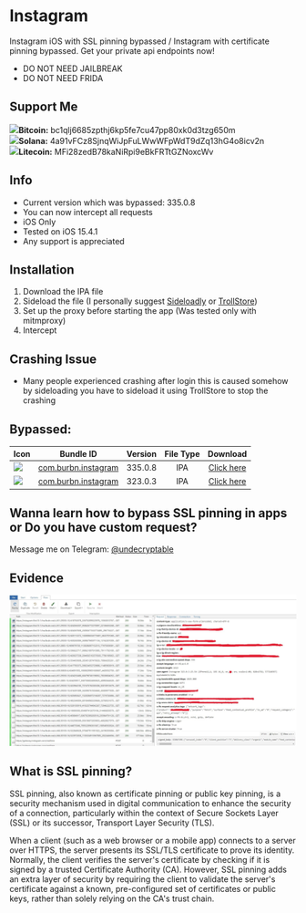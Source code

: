# Instagram

Instagram iOS with SSL pinning bypassed / Instagram with certificate pinning bypassed.
Get your private api endpoints now! 
- DO NOT NEED JAILBREAK 
- DO NOT NEED FRIDA

## Support Me
<img src="https://cdn-icons-png.flaticon.com/512/5968/5968260.png" width="20">**Bitcoin:** bc1qlj6685zpthj6kp5fe7cu47pp80xk0d3tzg650m   
<img src="https://upload.wikimedia.org/wikipedia/en/thumb/b/b9/Solana_logo.png/252px-Solana_logo.png" width="20">**Solana:** 4a91vFCz8SjnqWiJpFuLWwWFpWdT9dZq13hG4o8icv2n   
<img src="https://cdn.freebiesupply.com/logos/large/2x/litecoin-logo-png-transparent.png" width="20">**Litecoin:** MFi28zedB78kaNiRpi9eBkFRTtGZNoxcWv   

## Info

- Current version which was bypassed: 335.0.8
- You can now intercept all requests
- iOS Only
- Tested on iOS 15.4.1
- Any support is appreciated
 
## Installation
1. Download the IPA file
2. Sideload the file (I personally suggest [Sideloadly](https://sideloadly.io/) or [TrollStore](https://github.com/opa334/TrollStore))
3. Set up the proxy before starting the app (Was tested only with mitmproxy)
4. Intercept

## Crashing Issue
- Many people experienced crashing after login this is caused somehow by sideloading you have to sideload it using TrollStore to stop the crashing

## Bypassed:

| Icon | Bundle ID | Version | File Type | Download |
| ------------------ |:------:|:------:|:------:|:------:|
| <img src="http://pngimg.com/uploads/instagram/instagram_PNG10.png" width="20">| [com.burbn.instagram](https://github.com/culturally/Instagram-iOS-SSL-pinning-bypass/releases/download/323.0.3/Instagram323.0.3.ipa) | 335.0.8 | IPA | [Click here](https://github.com/culturally/Instagram-iOS-SSL-pinning-bypass/releases/download/335.0.8/Instagram335.0.8.ipa) |
| <img src="http://pngimg.com/uploads/instagram/instagram_PNG10.png" width="20">| [com.burbn.instagram](https://github.com/culturally/Instagram-iOS-SSL-pinning-bypass/releases/download/323.0.3/Instagram323.0.3.ipa) | 323.0.3 | IPA | [Click here](https://github.com/culturally/Instagram-iOS-SSL-pinning-bypass/releases/download/323.0.3/Instagram323.0.3.ipa) |




## Wanna learn how to bypass SSL pinning in apps or Do you have custom request?
Message me on Telegram: [@undecryptable](https://t.me/undecryptable)

## Evidence

![](https://github.com/culturally/Instagram-iOS-SSL-pinning-bypass/blob/main/ev.jpg)

## What is SSL pinning?

SSL pinning, also known as certificate pinning or public key pinning, is a security mechanism used in digital communication to enhance the security of a connection, particularly within the context of Secure Sockets Layer (SSL) or its successor, Transport Layer Security (TLS).

When a client (such as a web browser or a mobile app) connects to a server over HTTPS, the server presents its SSL/TLS certificate to prove its identity. Normally, the client verifies the server's certificate by checking if it is signed by a trusted Certificate Authority (CA). However, SSL pinning adds an extra layer of security by requiring the client to validate the server's certificate against a known, pre-configured set of certificates or public keys, rather than solely relying on the CA's trust chain.
